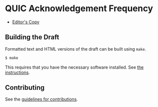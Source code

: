 # QUIC Acknowledgement Frequency

* [Editor's Copy](https://github.com/quicwg/ack-frequency/blob/main/draft-ietf-quic-ack-frequency.md)
## Building the Draft

Formatted text and HTML versions of the draft can be built using `make`.

```sh
$ make
```

This requires that you have the necessary software installed.  See
[the instructions](https://github.com/martinthomson/i-d-template/blob/master/doc/SETUP.md).


## Contributing

See the
[guidelines for contributions](https://github.com/quicwg/base-drafts/blob/main/CONTRIBUTING.md).
